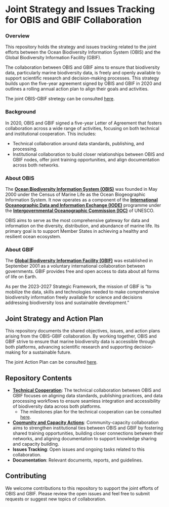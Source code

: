 # Joint Strategy and Issues Tracking for OBIS and GBIF Collaboration

### Overview
This repository holds the strategy and issues tracking related to the joint efforts between the Ocean Biodiversity Information System (OBIS) and the Global Biodiversity Information Facility (GBIF).

The collaboration between OBIS and GBIF aims to ensure that biodiversity data, particularly marine biodiversity data, is freely and openly available to support scientific research and decision-making processes. This strategy builds upon the five-year agreement signed by OBIS and GBIF in 2020 and outlines a rolling annual action plan to align their goals and activities.

The joint OBIS-GBIF stretegy can be consulted [here](https://docs.gbif.org/obis-gbif-joint-strategy/en/).

### Background
In 2020, OBIS and GBIF signed a five-year Letter of Agreement that fosters collaboration across a wide range of activities, focusing on both technical and institutional cooperation. This includes:

  - Technical collaboration around data standards, publishing, and processing.
  - Institutional collaboration to build closer relationships between OBIS and GBIF nodes, offer joint training opportunities, and align documentation across both networks.

### About OBIS
The [**Ocean Biodiversity Information System (OBIS)**](https://obis.org/) was founded in May 2000 under the Census of Marine Life as the Ocean Biogeographic Information System. It now operates as a component of the [**International Oceanographic Data and Information Exchange (IODE)**](https://iode.org/) programme under the [**Intergovernmental Oceanographic Commission (IOC)**](https://www.ioc.unesco.org/en) of UNESCO.

OBIS aims to serve as the most comprehensive gateway for data and information on the diversity, distribution, and abundance of marine life. Its primary goal is to support Member States in achieving a healthy and resilient ocean ecosystem.

### About GBIF
The [**Global Biodiversity Information Facility (GBIF)**](https://www.gbif.org/) was established in September 2001 as a voluntary international collaboration between governments. GBIF provides free and open access to data about all forms of life on Earth.

As per the 2023-2027 Strategic Framework, the mission of GBIF is “to mobilize the data, skills and technologies needed to make comprehensive biodiversity information freely available for science and decisions addressing biodiversity loss and sustainable development.”

## Joint Strategy and Action Plan
This repository documents the shared objectives, issues, and action plans arising from the OBIS-GBIF collaboration. By working together, OBIS and GBIF strive to ensure that marine biodiversity data is accessible through both platforms, advancing scientific research and supporting decision-making for a sustainable future.

The joint Action Plan can be consulted [here](https://docs.gbif.org/obis-gbif-joint-strategy/en/).

## Repository Contents
  - [**Technical Cooperation**](https://docs.gbif.org/obis-gbif-action-plan-2024/en/#technical-cooperation): The technical collaboration between OBIS and GBIF focuses on aligning data standards, publishing practices, and data processing workflows to ensure seamless integration and accessibility of biodiversity data across both platforms.
    - The milestones plan for the technical cooperation can be consulted [here](https://github.com/orgs/gbif/projects/32/views/1).
  - [**Coomunity and Capacity Actions**](https://docs.gbif.org/obis-gbif-action-plan-2024/en/#community-and-capacity): Community-capacity collaboration aims to strengthen institutional ties between OBIS and GBIF by fostering shared training opportunities, building closer connections between their networks, and aligning documentation to support knowledge sharing and capacity building.
  - **Issues Tracking**: Open issues and ongoing tasks related to this collaboration.
  - **Documentation**: Relevant documents, reports, and guidelines.

## Contributing
We welcome contributions to this repository to support the joint efforts of OBIS and GBIF. 
Please review the open issues and feel free to submit requests or suggest new topics of collaboration.
